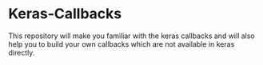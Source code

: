 # Keras-Callbacks
This repository will make you familiar with the keras callbacks and will also help you to build your own callbacks which are not available in keras directly.  
